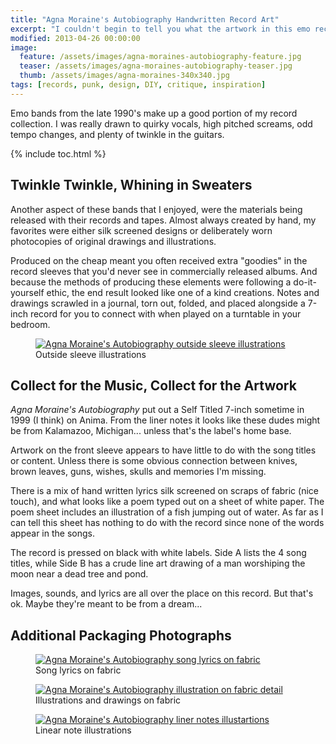 ```yaml
---
title: "Agna Moraine's Autobiography Handwritten Record Art"
excerpt: "I couldn't begin to tell you what the artwork in this emo record means. But silk screening lyrics on fabric scrapes is kind of cool."
modified: 2013-04-26 00:00:00
image: 
  feature: /assets/images/agna-moraines-autobiography-feature.jpg
  teaser: /assets/images/agna-moraines-autobiography-teaser.jpg
  thumb: /assets/images/agna-moraines-340x340.jpg
tags: [records, punk, design, DIY, critique, inspiration]
---
```


Emo bands from the late 1990's make up a good portion of my record collection. I was really drawn to quirky vocals, high pitched screams, odd tempo changes, and plenty of twinkle in the guitars.

{% include toc.html %}

## Twinkle Twinkle, Whining in Sweaters

Another aspect of these bands that I enjoyed, were the materials being released with their records and tapes. Almost always created by hand, my favorites were either silk screened designs or deliberately worn photocopies of original drawings and illustrations.

Produced on the cheap meant you often received extra "goodies" in the record sleeves that you'd never see in commercially released albums. And because the methods of producing these elements were following a do-it-yourself ethic, the end result looked like one of a kind creations. Notes and drawings scrawled in a journal, torn out, folded, and placed alongside a 7-inch record for you to connect with when played on a turntable in your bedroom.

<figure>
    <a href="{{ site.url }}/assets/images/agna-moraines-autobiography-outside-sleeve.jpg" title="Outside sleeve illustrations"><img src="{{ site.url }}/assets/images/agna-moraines-autobiography-outside-sleeve-620x413.jpg" alt="Agna Moraine's Autobiography outside sleeve illustrations" /></a>
    <figcaption>Outside sleeve illustrations</figcaption>
</figure>

## Collect for the Music, Collect for the Artwork

*Agna Moraine's Autobiography* put out a Self Titled 7-inch sometime in 1999 (I think) on Anima. From the liner notes it looks like these dudes might be from Kalamazoo, Michigan... unless that's the label's home base.

Artwork on the front sleeve appears to have little to do with the song titles or content. Unless there is some obvious connection between knives, brown leaves, guns, wishes, skulls and memories I'm missing.

There is a mix of hand written lyrics silk screened on scraps of fabric (nice touch), and what looks like a poem typed out on a sheet of white paper. The poem sheet includes an illustration of a fish jumping out of water. As far as I can tell this sheet has nothing to do with the record since none of the words appear in the songs.

The record is pressed on black with white labels. Side A lists the 4 song titles, while Side B has a crude line art drawing of a man worshiping the moon near a dead tree and pond.

Images, sounds, and lyrics are all over the place on this record. But that's ok. Maybe they're meant to be from a dream...

## Additional Packaging Photographs

<figure>
    <a href="{{ site.url }}/assets/images/agna-moraines-autobiography-fabric-lyrics.jpg" title="Song lyrics on fabric"><img src="{{ site.url }}/assets/images/agna-moraines-autobiography-fabric-lyrics-300.jpg" alt="Agna Moraine's Autobiography song lyrics on fabric" /></a>
    <figcaption>Song lyrics on fabric</figcaption>
</figure>

<figure>
    <a href="{{ site.url }}/assets/images/agna-moraines-autobiography-detail-fabric-art-620x449.jpg" title="Illustrations and drawings on fabric"><img src="{{ site.url }}/assets/images/agna-moraines-autobiography-detail-fabric-art-300.jpg" alt="Agna Moraine's Autobiography illustration on fabric detail" /></a>
    <figcaption>Illustrations and drawings on fabric</figcaption>
</figure>

<figure>
    <a href="{{ site.url }}/assets/images/agna-moraines-autobiography-liner-notes-illustartion.jpg" title="Liner note illustrations"><img src="{{ site.url }}/assets/images/agna-moraines-autobiography-liner-notes-illustartion-300.jpg" alt="Agna Moraine's Autobiography liner notes illustartions" /></a>
    <figcaption>Linear note illustrations</figcaption>
</figure>
